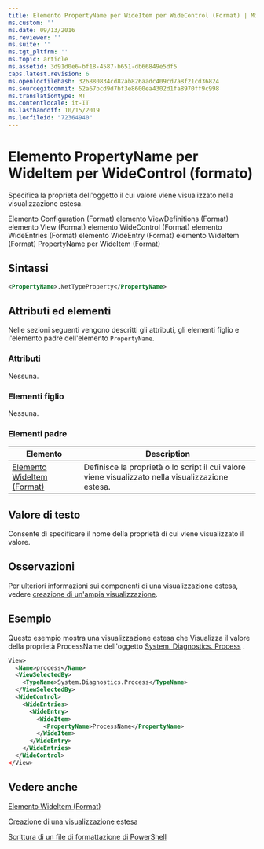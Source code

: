 ```yaml
---
title: Elemento PropertyName per WideItem per WideControl (Format) | Microsoft Docs
ms.custom: ''
ms.date: 09/13/2016
ms.reviewer: ''
ms.suite: ''
ms.tgt_pltfrm: ''
ms.topic: article
ms.assetid: 3d91d0e6-bf18-4587-b651-db66849e5df5
caps.latest.revision: 6
ms.openlocfilehash: 326880834cd82ab826aadc409cd7a8f21cd36824
ms.sourcegitcommit: 52a67bcd9d7bf3e8600ea4302d1fa8970ff9c998
ms.translationtype: MT
ms.contentlocale: it-IT
ms.lasthandoff: 10/15/2019
ms.locfileid: "72364940"
---
```

# <a name="propertyname-element-for-wideitem-for-widecontrol-format"></a>Elemento PropertyName per WideItem per WideControl (formato)

Specifica la proprietà dell'oggetto il cui valore viene visualizzato nella visualizzazione estesa.

Elemento Configuration (Format) elemento ViewDefinitions (Format) elemento View (Format) elemento WideControl (Format) elemento WideEntries (Format) elemento WideEntry (Format) elemento WideItem (Format) PropertyName per WideItem (Format)

## <a name="syntax"></a>Sintassi

```xml
<PropertyName>.NetTypeProperty</PropertyName>
```

## <a name="attributes-and-elements"></a>Attributi ed elementi

Nelle sezioni seguenti vengono descritti gli attributi, gli elementi figlio e l'elemento padre dell'elemento `PropertyName`.

### <a name="attributes"></a>Attributi

Nessuna.

### <a name="child-elements"></a>Elementi figlio

Nessuna.

### <a name="parent-elements"></a>Elementi padre

|Elemento|Description|
|-------------|-----------------|
|[Elemento WideItem (Format)](./wideitem-element-for-widecontrol-format.md)|Definisce la proprietà o lo script il cui valore viene visualizzato nella visualizzazione estesa.|

## <a name="text-value"></a>Valore di testo

Consente di specificare il nome della proprietà di cui viene visualizzato il valore.

## <a name="remarks"></a>Osservazioni

Per ulteriori informazioni sui componenti di una visualizzazione estesa, vedere [creazione di un'ampia visualizzazione](./creating-a-wide-view.md).

## <a name="example"></a>Esempio

Questo esempio mostra una visualizzazione estesa che Visualizza il valore della proprietà ProcessName dell'oggetto [System. Diagnostics. Process](/dotnet/api/System.Diagnostics.Process) .

```xml
View>
  <Name>process</Name>
  <ViewSelectedBy>
    <TypeName>System.Diagnostics.Process</TypeName>
  </ViewSelectedBy>
  <WideControl>
    <WideEntries>
      <WideEntry>
        <WideItem>
          <PropertyName>ProcessName</PropertyName>
        </WideItem>
      </WideEntry>
    </WideEntries>
  </WideControl>
</View>

```

## <a name="see-also"></a>Vedere anche

[Elemento WideItem (Format)](./wideitem-element-for-widecontrol-format.md)

[Creazione di una visualizzazione estesa](./creating-a-wide-view.md)

[Scrittura di un file di formattazione di PowerShell](./writing-a-powershell-formatting-file.md)
